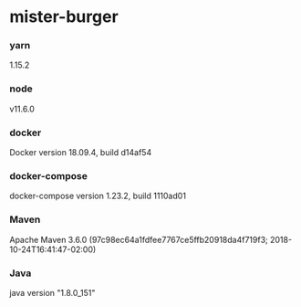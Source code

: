 # mister-burger
### yarn
1.15.2

### node
v11.6.0

### docker
Docker version 18.09.4, build d14af54

### docker-compose
docker-compose version 1.23.2, build 1110ad01

### Maven
Apache Maven 3.6.0 (97c98ec64a1fdfee7767ce5ffb20918da4f719f3; 2018-10-24T16:41:47-02:00)

### Java
java version "1.8.0_151"

